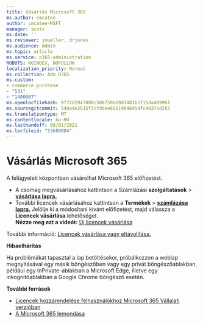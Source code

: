 ```yaml
---
title: Vásárlás Microsoft 365
ms.author: cmcatee
author: cmcatee-MSFT
manager: scotv
ms.date: ''
ms.reviewer: jmueller, drjones
ms.audience: Admin
ms.topic: article
ms.service: o365-administration
ROBOTS: NOINDEX, NOFOLLOW
localization_priority: Normal
ms.collection: Adm_O365
ms.custom:
- commerce_purchase
- "531"
- "1400007"
ms.openlocfilehash: 9f72d1947808c508759a19d3481b5f15da409961
ms.sourcegitcommit: 540a4e2515f7cfddee65519046454fc4437cd287
ms.translationtype: MT
ms.contentlocale: hu-HU
ms.lasthandoff: 08/01/2021
ms.locfileid: "53689084"
---
```

# <a name="how-to-make-a-microsoft-365-purchase"></a>Vásárlás Microsoft 365

A felügyeleti központban vásárolhat Microsoft 365 előfizetést.
  
- A csomag megvásárlásához kattintson a Számlázási **szolgáltatások** \> **[vásárlása lapra.](https://go.microsoft.com/fwlink/p/?linkid=868433)**
- További licencek vásárlásához kattintson a **Termékek** \> **[számlázása lapra.](https://go.microsoft.com/fwlink/p/?linkid=842054)** Jelölje ki a módosítani kívánt előfizetést, majd válassza a **Licencek vásárlása** lehetőséget.\
**Nézze meg ezt a videót:** [Új licencek vásárlása](https://go.microsoft.com/fwlink/p/?linkid=2154857)
  
További információ: [Licencek vásárlása vagy eltávolítása.](/microsoft-365/commerce/licenses/buy-licenses)

**Hibaelhárítás**

Ha problémákat tapasztal a lap betöltésekor, próbálkozzon a weblap megnyitásával egy másik böngészőben vagy egy privát böngészőablakban, például egy InPrivate-ablakban a Microsoft Edge, illetve egy inkognitóablakban a Google Chrome böngésző esetén.

**További források**
  
- [Licencek hozzárendelése felhasználókhoz Microsoft 365 Vállalati verzióban](/microsoft-365/admin/add-users/add-users)
- [A Microsoft 365 lemondása](/microsoft-365/commerce/subscriptions/cancel-your-subscription)